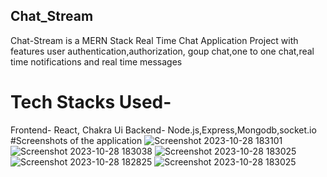 ## Chat_Stream
Chat-Stream is a MERN Stack Real Time Chat Application Project with features user authentication,authorization, goup chat,one to one chat,real time notifications and real time messages
# Tech Stacks Used-
Frontend- React, Chakra Ui
Backend- Node.js,Express,Mongodb,socket.io
#Screenshots of the application
![Screenshot 2023-10-28 183101](https://github.com/ankanmitra2002/Chat_Stream/assets/136356039/a1c07270-44f0-4520-b2d7-766349086164)
![Screenshot 2023-10-28 183038](https://github.com/ankanmitra2002/Chat_Stream/assets/136356039/980212d3-cdca-4288-a6e4-f28eac66fbd6)
![Screenshot 2023-10-28 183025](https://github.com/ankanmitra2002/Chat_Stream/assets/136356039/239d2431-1a78-40f4-ab1d-fed703b584b5)
![Screenshot 2023-10-28 182825](https://github.com/ankanmitra2002/Chat_Stream/assets/136356039/ec8faec4-771c-4e8a-a587-72ddbbd53e73)
![Screenshot 2023-10-28 183025](https://github.com/ankanmitra2002/Chat_Stream/assets/136356039/59695a0f-8e38-4af4-a5f0-1eb16863bbe0)
